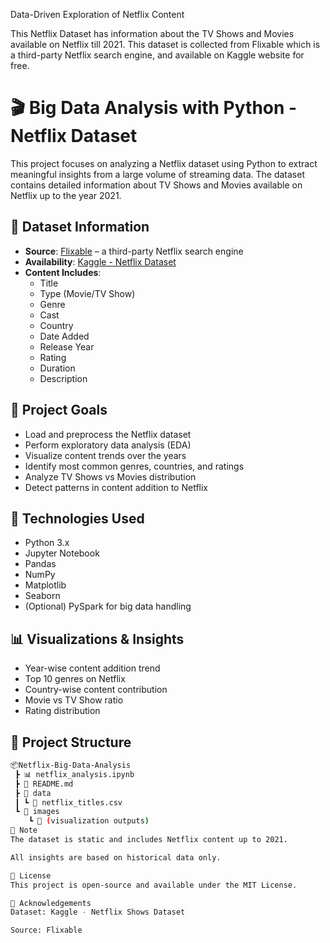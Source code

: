 Data-Driven Exploration of Netflix Content

This Netflix Dataset has information about the TV Shows and Movies available on Netflix till 2021.  This dataset is collected from Flixable which is a third-party Netflix search engine, and available on Kaggle website for free.
# 🎬 Big Data Analysis with Python - Netflix Dataset

This project focuses on analyzing a Netflix dataset using Python to extract meaningful insights from a large volume of streaming data. The dataset contains detailed information about TV Shows and Movies available on Netflix up to the year 2021.

## 📁 Dataset Information

- **Source**: [Flixable](https://flixable.com) – a third-party Netflix search engine  
- **Availability**: [Kaggle - Netflix Dataset](https://www.kaggle.com/shivamb/netflix-shows)  
- **Content Includes**:
  - Title
  - Type (Movie/TV Show)
  - Genre
  - Cast
  - Country
  - Date Added
  - Release Year
  - Rating
  - Duration
  - Description

## 🎯 Project Goals

- Load and preprocess the Netflix dataset
- Perform exploratory data analysis (EDA)
- Visualize content trends over the years
- Identify most common genres, countries, and ratings
- Analyze TV Shows vs Movies distribution
- Detect patterns in content addition to Netflix

## 🧰 Technologies Used

- Python 3.x
- Jupyter Notebook
- Pandas
- NumPy
- Matplotlib
- Seaborn
- (Optional) PySpark for big data handling

## 📊 Visualizations & Insights

- Year-wise content addition trend
- Top 10 genres on Netflix
- Country-wise content contribution
- Movie vs TV Show ratio
- Rating distribution

## 📂 Project Structure

```bash
📦Netflix-Big-Data-Analysis
 ┣ 📊 netflix_analysis.ipynb
 ┣ 📄 README.md
 ┣ 📁 data
 ┃ ┗ 📄 netflix_titles.csv
 ┗ 📁 images
    ┗ 📄 (visualization outputs)
📌 Note
The dataset is static and includes Netflix content up to 2021.

All insights are based on historical data only.

📜 License
This project is open-source and available under the MIT License.

🤝 Acknowledgements
Dataset: Kaggle - Netflix Shows Dataset

Source: Flixable
